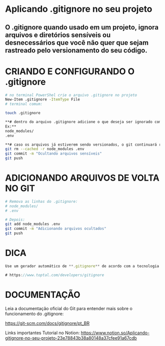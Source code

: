 # Aplicando .gitignore no seu projeto

## O .gitignore quando usado em um projeto, ignora arquivos e diretórios sensíveis ou desnecessários que você não quer que sejam rastreado pelo versionamento do seu código.

# **CRIANDO E CONFIGURANDO O  .gitignore**

```bash
# no terminal PowerShel crie o arquivo .gitignore no projeto
New-Item .gitignore -ItemType File
# terminal comum:

touch .gitignore

**# dentro do arquivo .gitignore adicione o que deseja ser ignorado com suas respectivias extensões
Ex:**
node_modules/
.env

**# caso os arquivos já estiverem sendo versionados, o git continuará rastreando os arquivos, para impedir isso use no terminal:**
git rm --cached -r node_modules .env
git commit -m "Ocultando arquivos sensíveis"
git push

```

# **ADICIONANDO ARQUIVOS DE VOLTA NO GIT**

```bash
# Remova as linhas do .gitignore:
# node_modules/
# .env

# Depois:
git add node_modules .env
git commit -m "Adicionando arquivos ocultados"
git push

```

# DICA

```jsx
Use um gerador automático de **.gitignore** de acordo com a tecnologia que você está usando:

# https://www.toptal.com/developers/gitignore
```

# DOCUMENTAÇÃO

Leia a documentação oficial do Git para entender mais sobre o funcionamento do .gitignore:

https://git-scm.com/docs/gitignore/pt_BR

Links importantes
Tutorial no Notion: https://www.notion.so/Aplicando-gitignore-no-seu-projeto-23e78843b38a80148a37cfee91a67cdb
